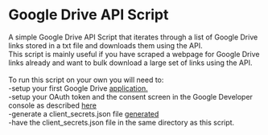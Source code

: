 # Google Drive API Script
A simple Google Drive API Script that iterates through a list of Google Drive links stored in a txt file and downloads them using the API. <br>
This script is mainly useful if you have scraped a webpage for Google Drive links already and want to bulk download a large set of links using the API. <br> <br>
To run this script on your own you will need to: <br>
-setup your first Google Drive [application.](https://archive.vn/0a8Sf) <br>
-setup your OAuth token and the consent screen in the Google Developer console as described [here](https://support.google.com/cloud/answer/6158849?hl=en) <br>
-generate a client_secrets.json file [generated](https://developers.google.com/api-client-library/dotnet/guide/aaa_client_secrets) <br>
-have the client_secrets.json file in the same directory as this script. <br>
